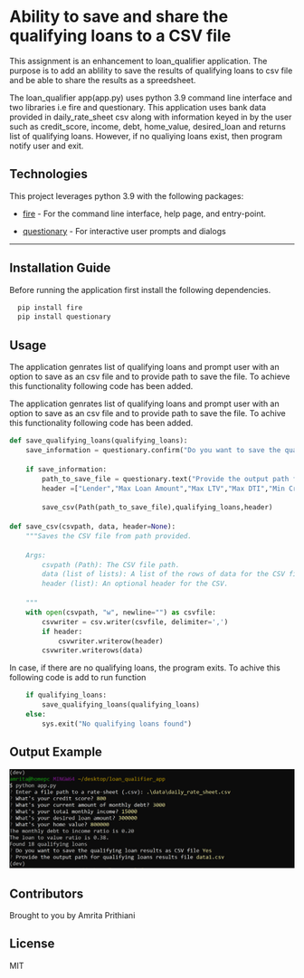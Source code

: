 
# Ability to save and share the qualifying loans to a CSV file

This assignment is an enhancement to loan_qualifier application. The purpose is to add an ablility to save the results of qualifying loans to csv file and be able to share the results as a spreedsheet.

The loan_qualifier app(app.py) uses python 3.9 command line interface and two libraries i.e fire and questionary. This application uses bank data provided in daily_rate_sheet csv along with information keyed in by the user such as credit_score, income, debt, home_value, desired_loan and returns list of qualifying loans. However, if no qualiying loans exist, then program notify user and exit.

## Technologies

This project leverages python 3.9 with the following packages:

* [fire](https://github.com/google/python-fire) - For the command line interface, help page, and entry-point.

* [questionary](https://github.com/tmbo/questionary) - For interactive user prompts and dialogs

---

## Installation Guide

Before running the application first install the following dependencies.

```python
  pip install fire
  pip install questionary
```

## Usage

The application genrates list of qualifying loans and prompt user with an option to save as an csv file and to provide path to save the file. To achieve this functionality following code has been added.

The application genrates list of qualifying loans and prompt user with an option to save as an csv file and to provide path to save the file. To achive this functionality following code has been added.

```python
def save_qualifying_loans(qualifying_loans):
    save_information = questionary.confirm("Do you want to save the qualifying loan results as CSV file").ask()

    if save_information:
        path_to_save_file = questionary.text("Provide the output path for qualifying loans results file").ask()
        header =["Lender","Max Loan Amount","Max LTV","Max DTI","Min Credit Score", "Interest Rate"]

        save_csv(Path(path_to_save_file),qualifying_loans,header)

def save_csv(csvpath, data, header=None):
    """Saves the CSV file from path provided.

    Args:
        csvpath (Path): The CSV file path.
        data (list of lists): A list of the rows of data for the CSV file.
        header (list): An optional header for the CSV.

    """
    with open(csvpath, "w", newline="") as csvfile:
        csvwriter = csv.writer(csvfile, delimiter=',')
        if header:
            csvwriter.writerow(header)
        csvwriter.writerows(data)

```

 In case, if there are no qualifying loans, the program exits. To achive this following code is add to run function

``` python
    if qualifying_loans:
        save_qualifying_loans(qualifying_loans)
    else:
        sys.exit("No qualifying loans found")

```

## Output Example

![example](2022-08-08.png)

## Contributors

Brought to you by Amrita Prithiani

## License

MIT

